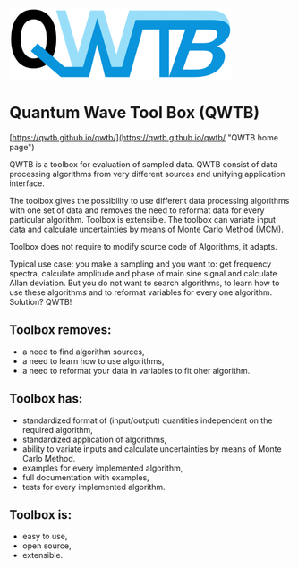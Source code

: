 ![QWTB logo](qwtb_doc/logo/qwtb_logo_small.png?raw=true "QWTB logo")
# Quantum Wave Tool Box (QWTB)

[https://qwtb.github.io/qwtb/](https://qwtb.github.io/qwtb/ "QWTB home page")

QWTB is a toolbox for evaluation of sampled data. QWTB consist of data processing algorithms from
very different sources and unifying application interface.

The toolbox gives the possibility to use different data processing algorithms with one
set of data and removes the need to reformat data for every particular algorithm. Toolbox is
extensible. The toolbox can variate input data and calculate uncertainties by means of Monte Carlo
Method (MCM).

Toolbox does not require to modify source code of Algorithms, it adapts.

Typical use case: you make a sampling and you want to: get frequency spectra, calculate amplitude
and phase of main sine signal and calculate Allan deviation. But you do not want to search algorithms,
to learn how to use these algorithms and to reformat variables for every one algorithm. Solution? QWTB!

## Toolbox removes:
- a need to find algorithm sources,
- a need to learn how to use algorithms,
- a need to reformat your data in variables to fit oher algorithm.

## Toolbox has:
- standardized format of (input/output) quantities independent on the required algorithm,
- standardized application of algorithms,
- ability to variate inputs and calculate uncertainties by means of Monte Carlo Method.
- examples for every implemented algorithm,
- full documentation with examples,
- tests for every implemented algorithm.

## Toolbox is:
- easy to use,
- open source,
- extensible.
